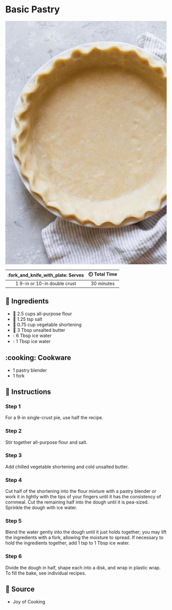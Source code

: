 # Basic Pastry

![Basic Pastry](../../assets/images/basic-pastry.jpg)

| :fork_and_knife_with_plate: Serves | :timer_clock: Total Time |
|:----------------------------------:|:-----------------------: |
| 1 9-in or 10-in double crust | 30 minutes |

## :salt: Ingredients

- :ear_of_rice: 2.5 cups all-purpose flour
- :salt: 1.25 tsp salt
- :carrot: 0.75 cup vegetable shortening
- :butter: 3 Tbsp unsalted butter
- :droplet: 6 Tbsp ice water
- :droplet: 1 Tbsp ice water

## :cooking: Cookware

- 1 pastry blender
- 1 fork

## :pencil: Instructions

### Step 1

For a 9-in single-crust pie, use half the recipe.

### Step 2

Stir together all-purpose flour and salt.

### Step 3

Add chilled vegetable shortening and cold unsalted butter.

### Step 4

Cut half of the shortening into the flour mixture with a pastry blender or work it in lightly with the tips of your
fingers until it has the consistency of cornmeal. Cut the remaining half into the dough until it is pea-sized. Sprinkle
the dough with ice water.

### Step 5

Blend the water gently into the dough until it just holds together; you may lift the ingredients with a fork, allowing
the moisture to spread. If necessary to hold the ingredients together, add 1 tsp to 1 Tbsp ice water.

### Step 6

Divide the dough in half, shape each into a disk, and wrap in plastic wrap. To fill the bake, see individual recipes.

## :link: Source

- Joy of Cooking
